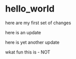 # hello_world

here are my first set of changes

here is an update

here is yet another update

wkat fun this is - NOT
